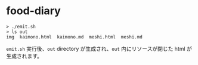 # food-diary

```
> ./emit.sh
> ls out
img  kaimono.html  kaimono.md  meshi.html  meshi.md
```

`emit.sh` 実行後、`out` directory が生成され、`out` 内にリソースが閉じた html が生成されます。
